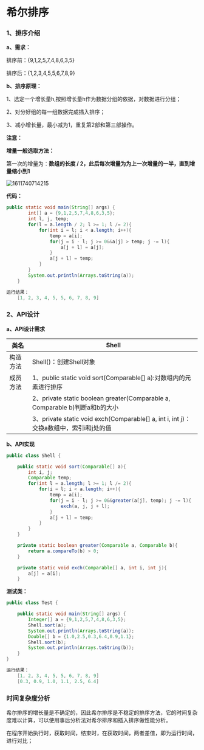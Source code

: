 # 希尔排序

### 1、排序介绍

**a、需求：**

排序前：{9,1,2,5,7,4,8,6,3,5}

排序后：{1,2,3,4,5,5,6,7,8,9}

**b、排序原理：**

1、选定一个增长量h,按照增长量h作为数据分组的依据，对数据进行分组；

2、对分好组的每一组数据完成插入排序；

3、减小增长量，最小减为1，重复第2部和第三部操作。

**注意：**

**增量一般选取方法：**

第一次的增量为：**数组的长度 / 2，此后每次增量为为上一次增量的一半，直到增量缩小到1**

![1611740714215](C:\Users\29455\AppData\Roaming\Typora\typora-user-images\1611740714215.png)

**代码：**

```java
public static void main(String[] args) {
        int[] a = {9,1,2,5,7,4,8,6,3,5};
        int l, j, temp;
        for(l = a.length / 2; l >= 1; l /= 2){
            for(int i = l; i < a.length; i++){
                temp = a[i];
                for(j = i - l; j >= 0&&a[j] > temp; j -= l){
                    a[j + l] = a[j];
                }
                a[j + l] = temp;
            }
        }
        System.out.println(Arrays.toString(a));
    }

运行结果：
    [1, 2, 3, 4, 5, 5, 6, 7, 8, 9]
```

### 2、API设计

**a、API设计需求**

| 类名     | Shell                                                        |
| -------- | ------------------------------------------------------------ |
| 构造方法 | Shell()：创建Shell对象                                       |
| 成员方法 | 1、public static void sort(Comparable[] a):对数组内的元素进行排序 |
|          | 2、private static boolean greater(Comparable a, Comparable b)判断a和b的大小 |
|          | 3、private static void exch(Comparable[] a, int i, int j)：交换a数组中，索引i和j处的值 |

**b、API实现**

```java
public class Shell {

    public static void sort(Comparable[] a){
        int i, j;
        Comparable temp;
        for(int l = a.length; l >= 1; l /= 2){
            for(i = l; i < a.length; i++){
                temp = a[i];
                for(j = i - l; j >= 0&&greater(a[j], temp); j -= l){
                    exch(a, j, j + l);
                }
                a[j + l] = temp;
            }
        }
    }

    private static boolean greater(Comparable a, Comparable b){
        return a.compareTo(b) > 0;
    }

    private static void exch(Comparable[] a, int i, int j){
        a[j] = a[i];
    }
```

**测试类：**

```java
public class Test {

    public static void main(String[] args) {
        Integer[] a = {9,1,2,5,7,4,8,6,3,5};
        Shell.sort(a);
        System.out.println(Arrays.toString(a));
        Double[] b = {1.0,2.5,0.3,6.4,0.9,1.1};
        Shell.sort(b);
        System.out.println(Arrays.toString(b));
    }
}

运行结果：
    [1, 2, 3, 4, 5, 5, 6, 7, 8, 9]
	[0.3, 0.9, 1.0, 1.1, 2.5, 6.4]
```



### 时间复杂度分析

希尔排序的增长量是不确定的，因此希尔排序是不稳定的排序方法，它的时间复杂度难以计算，可以使用事后分析法对希尔排序和插入排序做性能分析。

在程序开始执行时，获取时间，结束时，在获取时间，两者差值，即为运行时间，进行对比；

